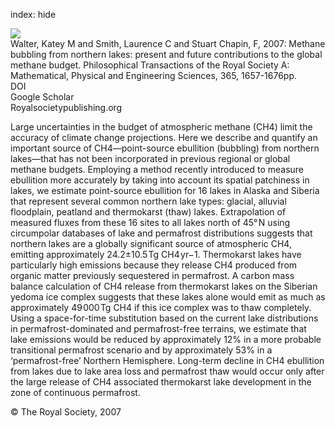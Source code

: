 index: hide

<div class="Citation">
    <div class="Citation-thumb CitationThumb-linked"  data-href="https://doi.org/10.1098/rsta.2007.2036">
      <img src="https://static.claimspace.cloud/climate-study-static/refs/thumbs/6/Walter_et_al_2007-thumb.png" />
    </div>

  <div class="Citation-body">
    <div class="Citation-text">Walter, Katey M and Smith, Laurence C and Stuart Chapin, F, 2007: Methane bubbling from northern lakes: present and future contributions to the global methane budget. <span class="Article-journal">Philosophical Transactions of the Royal Society A: Mathematical, Physical and Engineering Sciences, </span><span class="Article-volume">365, </span>1657-1676pp.</div>
    <div class="Citation-links">
      <div class="CitationLink" data-href="https://doi.org/10.1098/rsta.2007.2036">
        <div class="CitationLink-icon CitationLink-Doi"></div>
        <div class="CitationLink-text">DOI</div>
      </div>
      <div class="CitationLink" data-href="https://scholar.google.com/scholar?q=10.1098/rsta.2007.2036">
        <div class="CitationLink-icon CitationLink-Scholar"></div>
        <div class="CitationLink-text">Google Scholar</div>
      </div>
      <div class="CitationLink" data-href="http://rsta.royalsocietypublishing.org/content/365/1856/1657.abstract">
        <div class="CitationLink-icon CitationLink-Publisher"></div>
        <div class="CitationLink-text">Royalsocietypublishing.org</div>
      </div>
    </div>
  </div>
</div>

Large uncertainties in the budget of atmospheric methane (CH4) limit the accuracy of climate change projections. Here we describe and quantify an important source of CH4—point-source ebullition (bubbling) from northern lakes—that has not been incorporated in previous regional or global methane budgets. Employing a method recently introduced to measure ebullition more accurately by taking into account its spatial patchiness in lakes, we estimate point-source ebullition for 16 lakes in Alaska and Siberia that represent several common northern lake types: glacial, alluvial floodplain, peatland and thermokarst (thaw) lakes. Extrapolation of measured fluxes from these 16 sites to all lakes north of 45° N using circumpolar databases of lake and permafrost distributions suggests that northern lakes are a globally significant source of atmospheric CH4, emitting approximately 24.2±10.5 Tg CH4 yr−1. Thermokarst lakes have particularly high emissions because they release CH4 produced from organic matter previously sequestered in permafrost. A carbon mass balance calculation of CH4 release from thermokarst lakes on the Siberian yedoma ice complex suggests that these lakes alone would emit as much as approximately 49 000 Tg CH4 if this ice complex was to thaw completely. Using a space-for-time substitution based on the current lake distributions in permafrost-dominated and permafrost-free terrains, we estimate that lake emissions would be reduced by approximately 12% in a more probable transitional permafrost scenario and by approximately 53% in a ‘permafrost-free’ Northern Hemisphere. Long-term decline in CH4 ebullition from lakes due to lake area loss and permafrost thaw would occur only after the large release of CH4 associated thermokarst lake development in the zone of continuous permafrost.

<div class="Citation-copy">
&copy; The Royal Society, 2007
</div>